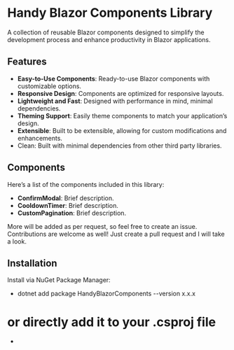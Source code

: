 # Handy Blazor Components Library

A collection of reusable Blazor components designed to simplify the development process and enhance productivity in Blazor applications.

## Features

- **Easy-to-Use Components**: Ready-to-use Blazor components with customizable options.
- **Responsive Design**: Components are optimized for responsive layouts.
- **Lightweight and Fast**: Designed with performance in mind, minimal dependencies.
- **Theming Support**: Easily theme components to match your application’s design.
- **Extensible**: Built to be extensible, allowing for custom modifications and enhancements.
- Clean: Built with minimal dependencies from other third party libraries.

## Components

Here’s a list of the components included in this library:

- **ConfirmModal**: Brief description.
- **CooldownTimer**: Brief description.
- **CustomPagination**: Brief description.

More will be added as per request, so feel free to create an issue.
Contributions are welcome as well! Just create a pull request and I will take a look.

## Installation

Install via NuGet Package Manager:

- dotnet add package HandyBlazorComponents --version x.x.x

# or directly add it to your .csproj file

- <PackageReference Include="HandyBlazorComponents" Version="x.x.x" />
